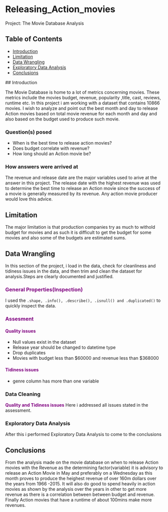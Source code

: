 # Releasing_Action_movies
Project: The Movie Database Analysis
## Table of Contents
<ul>
<li><a href="#intro">Introduction</a></li>
<li><a href="#intro">Limitation</a></li>
<li><a href="#wrangling">Data Wrangling</a></li>
<li><a href="#eda">Exploratory Data Analysis</a></li>
<li><a href="#conclusions">Conclusions</a></li>
</ul>
<a id='intro'></a>
## Introduction

The Movie Database is home to a lot of metrics concerning movies. These metrics include the movies budget, revenue, popularity ,title, cast, reviews, runtime etc.
In this project i am working with a dataset that contains 10866 movies. I wish to analyze and point out the best month and day to release Action movies based on total movie revenue for each month and day and also based on the budget used to produce such movie.

### Question(s) posed
- When is the best time to release action movies?
- Does budget correlate with revenue?
- How long should an Action movie be?

### How answers were arrived at
The revenue and release date are the major variables used to arive at the answer in this project. The release date with the highest revenue was used to determine the best time to release an Action movie since the success of a movie is generally measured by its revenue. Any action movie producer would love this advice.

## Limitation
The major limitation is that production companies try as much to withold budget for movies and as such it is difficult to get the budget for some movies and also some of the budgets are estimated sums.

<a id='wrangling'></a>
## Data Wrangling

In this section of the project, i load in the data, check for cleanliness and tidiness issues in the data, and then trim and clean the dataset for analysis.Steps are clearly documented and justified.

### <font color='purple'>General Properties(Inspection)</font>
I used the `.shape, .info(), .describe(), .isnull() and .duplicated()` to quickly inspect the data.


### <font color='purple'>Assesment</font>
#### <font color='purple'>Quality issues</font>
- Null values exist in the dataset
- Release year should be changed to datetime type
- Drop duplicates
- Movies with budget less than $\$60000$ and revenue less than $\$368000$

#### <font color='purple'>Tidiness issues</font>
- genre column has more than one variable


### Data Cleaning 
**<font color='purple'>Quality and Tidiness issues</font>**
Here i addressed all issues stated in the assessment.
<a id='eda'></a>
### Exploratory Data Analysis
After this i performed Exploratory Data Analysis to come to the conclusions

<a id='conclusions'></a>
## Conclusions

From the analysis made on the movie database on when to release Action movies with the Revenue as the determining factor(variable) it is advisory to release an Action Movie in May and preferably on a Wednesday as this month proves to produce the heighest revenue of over 160m dollars over the years from 1966 -2015. It will also do good to spend heavily in action movies as shown by the analysis over the years in other to get more revenue as there is a correlation between between budget and revenue. Finally Action movies that have a runtime of about 100mins make more revenues.
